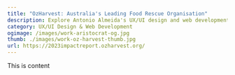 ```yaml
---
title: "OzHarvest: Australia's Leading Food Rescue Organisation"
description: Explore Antonio Almeida's UX/UI design and web development for OzHarvest's 2023 Impact Report Microsite
category: UX/UI Design & Web Development
ogimage: /images/work-aristocrat-og.jpg
thumb: ./images/work-oz-harvest-thumb.jpg
url: https://2023impactreport.ozharvest.org/
---
```


This is content